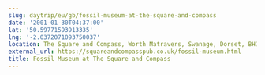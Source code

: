 ```yaml
---
slug: daytrip/eu/gb/fossil-museum-at-the-square-and-compass
date: '2001-01-30T04:37:00'
lat: '50.59771593913335'
lng: '-2.0372071093750037'
location: The Square and Compass, Worth Matravers, Swanage, Dorset, BH193LF
external_url: https://squareandcompasspub.co.uk/fossil-museum.html
title: Fossil Museum at The Square and Compass
---
```



